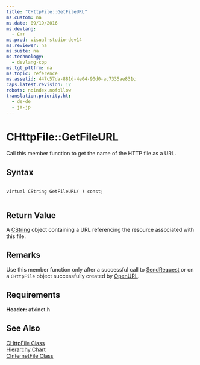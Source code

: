 ```yaml
---
title: "CHttpFile::GetFileURL"
ms.custom: na
ms.date: 09/19/2016
ms.devlang: 
  - C++
ms.prod: visual-studio-dev14
ms.reviewer: na
ms.suite: na
ms.technology: 
  - devlang-cpp
ms.tgt_pltfrm: na
ms.topic: reference
ms.assetid: 447c57da-881d-4e04-90d0-ac7335ae831c
caps.latest.revision: 12
robots: noindex,nofollow
translation.priority.ht: 
  - de-de
  - ja-jp
---
```

# CHttpFile::GetFileURL
Call this member function to get the name of the HTTP file as a URL.  
  
## Syntax  
  
```  
  
virtual CString GetFileURL( ) const;  
  
```  
  
## Return Value  
 A [CString](../vs140/CStringT-Class.md) object containing a URL referencing the resource associated with this file.  
  
## Remarks  
 Use this member function only after a successful call to [SendRequest](../vs140/CHttpFile--SendRequest.md) or on a `CHttpFile` object successfully created by [OpenURL](../vs140/CInternetSession--OpenURL.md).  
  
## Requirements  
 **Header:** afxinet.h  
  
## See Also  
 [CHttpFile Class](../vs140/CHttpFile-Class.md)   
 [Hierarchy Chart](../vs140/Hierarchy-Chart.md)   
 [CInternetFile Class](../vs140/CInternetFile-Class.md)